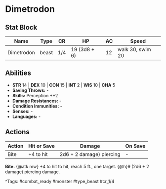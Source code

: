 # Dimetrodon

## Stat Block

| Name | Type | CR | HP | AC | Speed |
|------|------|----|----|----|-------|
| Dimetrodon | beast | 1/4 | 19 (3d8 + 6) | 12 | walk 30, swim 20 |

## Abilities

- **STR** 14 | **DEX** 10 | **CON** 15 | **INT** 2 | **WIS** 10 | **CHA** 5
- **Saving Throws:** -  
- **Skills:** Perception ++2  
- **Damage Resistances:** -  
- **Condition Immunities:** -  
- **Senses:** -  
- **Languages:** -


## Actions

| Action | Hit or Save | Damage | On Save |
|--------|--------------|--------|----------|
| Bite | +4 to hit | 2d6 + 2 damage) piercing | - |

**Bite.** {@atk mw} +4 to hit to hit, reach 5 ft., one target. {@h}9 (2d6 + 2 damage) piercing damage.


^Tags: #combat_ready #monster #type_beast #cr_1/4